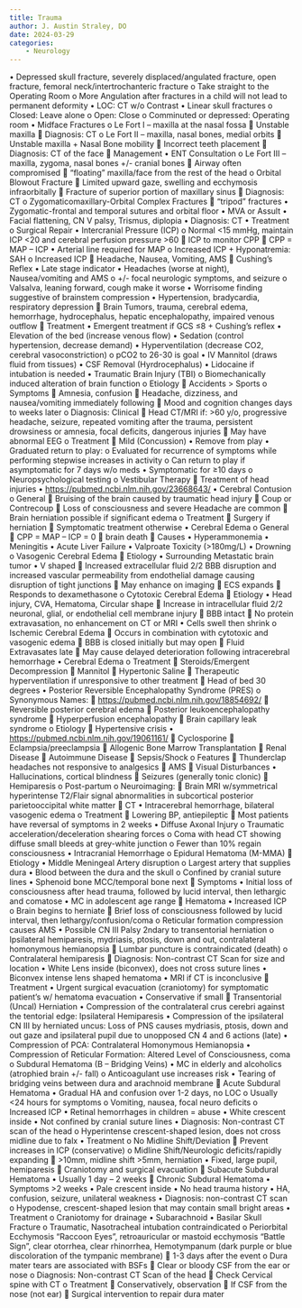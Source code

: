 ```yaml
---
title: Trauma
author: J. Austin Straley, DO
date: 2024-03-29
categories: 
    - Neurology
---
```

•	Depressed skull fracture, severely displaced/angulated fracture, open fracture, femoral neck/intertrochanteric fracture
o	Take straight to the Operating Room
o	More Angulation after fractures in a child will not lead to permanent deformity
•	LOC: CT w/o Contrast
•	Linear skull fractures
o	Closed: Leave alone
o	Open: Close
o	Comminuted or depressed: Operating room
•	Midface Fractures
o	Le Fort I – maxilla at the nasal fossa
	Unstable maxilla
	Diagnosis: CT
o	Le Fort II – maxilla, nasal bones, medial orbits
	Unstable maxilla + Nasal Bone mobility
	Incorrect teeth placement
	Diagnosis: CT of the face
	Management
•	ENT Consultation
o	Le Fort III – maxilla, zygoma, nasal bones +/- cranial bones
	Airway often compromised
	“floating” maxilla/face from the rest of the head
o	Orbital Blowout Fracture
	Limited upward gaze, swelling and ecchymosis infraorbitally
	Fracture of superior portion of maxillary sinus
	Diagnosis: CT
o	Zygomaticomaxillary-Orbital Complex Fractures
	“tripod” fractures
•	Zygomatic-frontal and temporal sutures and orbital floor
•	MVA or Assult
•	Facial flattening, CN V palsy, Trismus, diplopia
•	Diagnosis: CT
•	Treatment
o	Surgical Repair
•	Intercranial Pressure (ICP)
o	Normal <15 mmHg, maintain ICP <20 and cerebral perfusion pressure >60
	ICP to monitor CPP
	CPP = MAP – ICP
•	Arterial line required for MAP
o	Increased ICP + Hyponatremia: SAH
o	Increased ICP
	Headache, Nausea, Vomiting, AMS
	Cushing’s Reflex
•	Late stage indicator
•	Headaches (worse at night), Nausea/vomiting and AMS
o	+/- focal neurologic symptoms, and seizure
o	Valsalva, leaning forward, cough make it worse
•	Worrisome finding suggestive of brainstem compression
•	Hypertension, bradycardia, respiratory depression
	Brain Tumors, trauma, cerebral edema, hemorrhage, hydrocephalus, hepatic encephalopathy, impaired venous outflow
	Treatment
•	Emergent treatment if
GCS ≤8 + Cushing’s reflex
•	Elevation of the bed (increase venous flow)
•	Sedation (control hypertension, decrease demand)
•	Hyperventilation (decrease CO2, cerebral vasoconstriction)
o	pCO2 to 26-30 is goal
•	IV Mannitol (draws fluid from tissues)
•	CSF Removal (Hyrdrocephalus)
•	Lidocaine if intubation is needed
•	Traumatic Brain Injury (TBI)
o	Biomechanically induced alteration of brain function
o	Etiology
	Accidents > Sports
o	Symptoms
	Amnesia, confusion
	Headache, dizziness, and nausea/vomiting immediately following
	Mood and cognition changes days to weeks later
o	Diagnosis: Clinical
	Head CT/MRI if: >60 y/o, progressive headache, seizure, repeated vomiting after the trauma, persistent drowsiness or amnesia, focal deficits, dangerous injuries
	May have abnormal EEG
o	Treatment
	Mild (Concussion)
•	Remove from play
•	Graduated return to play: 
o	Evaluated for recurrence of symptoms while performing stepwise increases in activity
o	Can return to play if asymptomatic for 7 days w/o meds
•	Symptomatic for ≥10 days
o	Neuropsychological testing
o	Vestibular Therapy
	Treatment of head injuries
•	https://pubmed.ncbi.nlm.nih.gov/23668643/ 
•	Cerebral Contusion
o	General
	Bruising of the brain caused by traumatic head injury
	Coup or Contrecoup
	Loss of consciousness and severe Headache are common
	Brain herniation possible if significant edema
o	Treatment
	Surgery if herniation
	Symptomatic treatment otherwise
•	Cerebral Edema
o	General
	CPP = MAP – ICP = 0  brain death
	Causes
•	Hyperammonemia
•	Meningitis
•	Acute Liver Failure
•	Valproate Toxicity (>180mg/L)
•	Drowning
o	Vasogenic Cerebral Edema
	Etiology
•	Surrounding Metastatic brain tumor
•	V shaped
	Increased extracellular fluid 2/2 BBB disruption and increased vascular permeability from endothelial damage causing disruption of tight junctions
	May enhance on imaging
	ECS expands
	Responds to dexamethasone
o	Cytotoxic Cerebral Edema
	Etiology
•	Head injury, CVA, Hematoma, Circular shape
	Increase in intracellular fluid 2/2 neuronal, glial, or endothelial cell membrane injury
	BBB intact
	No protein extravasation, no enhancement on CT or MRI
•	Cells swell then shrink
o	Ischemic Cerebral Edema
	Occurs in combination with cytotoxic and vasogenic edema
	BBB is closed initially but may open
	Fluid Extravasates late
	May cause delayed deterioration following intracerebral hemorrhage
•	Cerebral Edema
o	Treatment
	Steroids/Emergent Decompression
	Mannitol
	Hypertonic Saline
	Therapeutic hyperventilation if unresponsive to other treatment
	Head of bed 30 degrees
•	Posterior Reversible Encephalopathy Syndrome (PRES)
o	Synonymous Names:
	https://pubmed.ncbi.nlm.nih.gov/18854692/ 
	Reversible posterior cerebral edema
	Posterior leukoencephalopathy syndrome
	Hyperperfusion encephalopathy
	Brain capillary leak syndrome
o	Etiology
	Hypertensive crisis
•	https://pubmed.ncbi.nlm.nih.gov/19061161/ 
	Cyclosporine
	Eclampsia/preeclampsia
	Allogenic Bone Marrow Transplantation
	Renal Disease
	Autoimmune Disease
	Sepsis/Shock
o	Features
	Thunderclap headaches not responsive to analgesics
	AMS
	Visual Disturbances
•	Hallucinations, cortical blindness
	Seizures (generally tonic clonic)
	Hemiparesis
o	Post-partum
o	Neuroimaging:
	Brain MRI w/symmetrical hyperintense T2/Flair signal abnormalities in subcortical posterior parietooccipital white matter
	CT
•	Intracerebral hemorrhage, bilateral vasogenic edema
o	Treatment
	Lowering BP, antiepileptic
	Most patients have reversal of symptoms in 2 weeks
•	Diffuse Axonal Injury
o	Traumatic acceleration/deceleration shearing forces
o	Coma with head CT showing diffuse small bleeds at grey-white junction
o	Fewer than 10% regain consciousness
•	Intracranial Hemorrhage
o	Epidural Hematoma (M-MMA)
	Etiology
•	Middle Meningeal Artery disruption
o	Largest artery that supplies dura
•	Blood between the dura and the skull
o	Confined by cranial suture lines 
•	Sphenoid bone MCC/temporal bone next
	Symptoms
•	Initial loss of consciousness after head trauma, followed by lucid interval, then lethargic and comatose
•	MC in adolescent age range
	Hematoma
•	Increased ICP
o	Brain begins to herniate
	Brief loss of consciousness followed by lucid interval, then lethargy/confusion/coma
o	Reticular formation compression causes AMS
•	Possible CN III Palsy 2ndary to transentorial herniation
o	Ipsilateral hemiparesis, mydriasis, ptosis, down and out, contralateral homonymous hemianopsia
	Lumbar puncture is contraindicated (death)
o	Contralateral hemiparesis
	Diagnosis: Non-contrast CT Scan for size and location
•	White Lens inside (biconvex), does not cross suture lines
•	Biconvex intense lens shaped hematoma
•	MRI if CT is inconclusive
	Treatment
•	Urgent surgical evacuation (craniotomy) for symptomatic patient’s w/ hematoma evacuation
•	Conservative if small
	Transentorial (Uncal) Herniation
•	Compression of the contralateral crus cerebri against the tentorial edge: Ipsilateral Hemiparesis
•	Compression of the ipsilateral CN III by herniated uncus: Loss of PNS causes mydriasis, ptosis, down and out gaze and ipsilateral pupil due to unopposed CN 4 and 6 actions (late)
•	Compression of PCA: Contralateral Homonymous Hemianopsia
•	Compression of Reticular Formation: Altered Level of Consciousness, coma
o	Subdural Hematoma (B – Bridging Veins)
•	MC in elderly and alcoholics (atrophied brain +/- fall)
o	Anticoagulant use increases risk
•	Tearing of bridging veins between dura and arachnoid membrane
	Acute Subdural Hematoma
•	Gradual HA and confusion over 1-2 days, no LOC
o	Usually <24 hours for symptoms
o	Vomiting, nausea, focal neuro deficits
o	Increased ICP
•	Retinal hemorrhages in children = abuse
•	White crescent inside
•	Not confined by cranial suture lines
•	Diagnosis: Non-contrast CT scan of the head
o	Hyperintense crescent-shaped lesion, does not cross midline due to falx
•	Treatment
o	No Midline Shift/Deviation
	Prevent increases in ICP (conservative)
o	Midline Shift/Neurologic deficits/rapidly expanding
	>10mm, midline shift >5mm, herniation
•	Fixed, large pupil, hemiparesis
	Craniotomy and surgical evacuation
	Subacute Subdural Hematoma
•	Usually 1 day – 2 weeks
	Chronic Subdural Hematoma
•	Symptoms >2 weeks
•	Pale crescent inside
•	No head trauma history
•	HA, confusion, seizure, unilateral weakness
•	Diagnosis: non-contrast CT scan
o	Hypodense, crescent-shaped lesion that may contain small bright areas
•	Treatment
o	Craniotomy for drainage
•	Subarachnoid
•	Basilar Skull Fracture
o	Traumatic, Nasotracheal intubation contraindicated
o	Periorbital Ecchymosis “Raccoon Eyes”, retroauricular or mastoid ecchymosis “Battle Sign”, clear otorrhea, clear rhinorrhea, Hemotympanum (dark purple or blue discoloration of the tympanic membrane)
	1-3 days after the event
o	Dura mater tears are associated with BSFs
	Clear or bloody CSF from the ear or nose
o	Diagnosis: Non-contrast CT Scan of the head
	Check Cervical spine with CT
o	Treatment
	Conservatively, observation
	If CSF from the nose (not ear)
	Surgical intervention to repair dura mater

